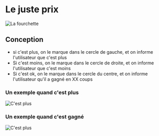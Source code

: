 # Le juste prix

![La fourchette](./docs/idle.png)


## Conception

- si c'est plus, on le marque dans le cercle de gauche, et on informe l'utilisateur que c'est plus
- Si c'est moins, on le marque dans le cercle de droite, et on informe l'utilisateur que c'est moins
- Si c'est ok, on le marque dans le cercle du centre, et on informe l'utilisateur qu'il a gagné en XX coups


### Un exemple quand c'est plus
![C'est plus](./docs/itsmore.png)


### Un exemple quand c'est gagné
![C'est plus](./docs/finish.png)


